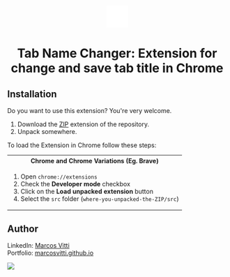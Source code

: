 <div align='center'>
    <img src="assets/icon.png" />
</div>

<h1 align='center'>
    Tab Name Changer: Extension for change and save tab title in Chrome
</h1>

## Installation

Do you want to use this extension? You're very welcome.

1.  Download the [ZIP](https://github.com/marcosvitti/tab-name-changer/extension/master.zip) extension of the repository.
2.  Unpack somewhere.

To load the Extension in Chrome follow these steps:

<table>
    <tr>
        <th>Chrome and Chrome Variations (Eg. Brave)</th>
    </tr>
    <tr>
        <td>
            <ol>
                <li>Open <code>chrome://extensions</code>
                <li>Check the <strong>Developer mode</strong> checkbox
                <li>Click on the <strong>Load unpacked extension</strong> button
                <li>Select the <code>src</code> folder (<code>where-you-unpacked-the-ZIP/src</code>)
            </ol>
        </td>
    </tr>
</table>

## Author

LinkedIn: [Marcos Vitti](https://www.linkedin.com/in/marcos-vitti-31529a17a/)<br>
Portfolio: [marcosvitti.github.io](https://marcosvitti.github.io/)<br>

<a href="https://github.com/marcosvitti" ><img src="https://github.com/marcosvitti.png?size=200" height="100" /></a>
